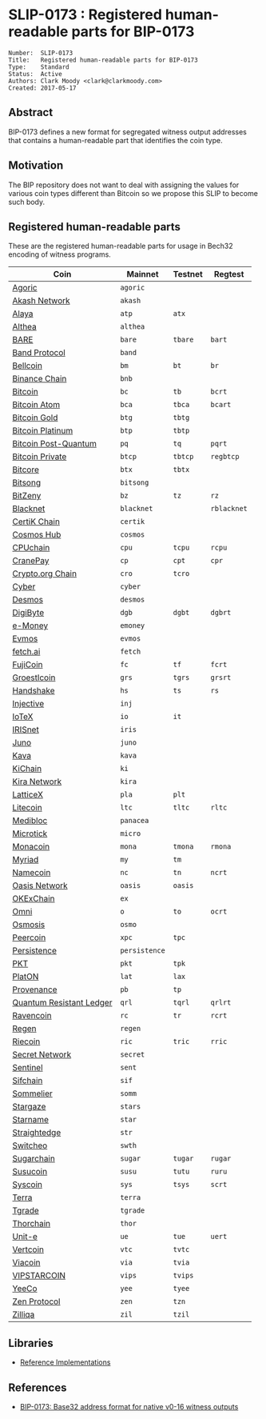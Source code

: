 # SLIP-0173 : Registered human-readable parts for BIP-0173

```
Number:  SLIP-0173
Title:   Registered human-readable parts for BIP-0173
Type:    Standard
Status:  Active
Authors: Clark Moody <clark@clarkmoody.com>
Created: 2017-05-17
```

## Abstract

BIP-0173 defines a new format for segregated witness output addresses that contains a human-readable part that identifies the coin type.

## Motivation

The BIP repository does not want to deal with assigning the values for various coin types different than Bitcoin so we propose this SLIP to become such body.

## Registered human-readable parts

These are the registered human-readable parts for usage in Bech32 encoding of witness programs.

| Coin                                           | Mainnet       | Testnet | Regtest     |
| ---------------------------------------------- | ------------- | ------- | ----------- |
| [Agoric](https://agoric.com/)                  | `agoric`      |         |             |
| [Akash Network](https://akash.network/)        | `akash`       |         |             |
| [Alaya](https://alaya.network/)                | `atp`         | `atx`   |             |
| [Althea](https://althea.net/)                  | `althea`      |         |             |
| [BARE](https://bare.network)                   | `bare`        | `tbare` | `bart`      |
| [Band Protocol](https://bandprotocol.com/)     | `band`        |         |             |
| [Bellcoin](https://bellcoin.web4u.jp/)         | `bm`          | `bt`    | `br`        |
| [Binance Chain](https://docs.binance.org/)     | `bnb`         |         |             |
| [Bitcoin](https://bitcoin.org/)                | `bc`          | `tb`    | `bcrt`      |
| [Bitcoin Atom](https://bitcoinatom.io/)        | `bca`         | `tbca`  | `bcart`     |
| [Bitcoin Gold](https://bitcoingold.org/)       | `btg`         | `tbtg`  |             |
| [Bitcoin Platinum](https://btcplt.org/)        | `btp`         | `tbtp`  |             |
| [Bitcoin Post-Quantum](https://bitcoinpq.org/) | `pq`          | `tq`    | `pqrt`      |
| [Bitcoin Private](https://btcprivate.org/)     | `btcp`        | `tbtcp` | `regbtcp`   |
| [Bitcore](https://bitcore.cc/)                 | `btx`         | `tbtx`  |             |
| [Bitsong](https://bitsong.io/)                 | `bitsong`     |         |             |
| [BitZeny](https://bitzeny.tech/)               | `bz`          | `tz`    | `rz`        |
| [Blacknet](https://blacknet.ninja/)            | `blacknet`    |         | `rblacknet` |
| [CertiK Chain](https://www.certik.org/about)   | `certik`      |         |             |
| [Cosmos Hub](https://cosmos.network/)          | `cosmos`      |         |             |
| [CPUchain](https://cpuchain.org)               | `cpu`         | `tcpu`  | `rcpu`      |
| [CranePay](https://cranepay.io/)               | `cp`          | `cpt`   | `cpr`       |
| [Crypto.org Chain](https://crypto.org)         | `cro`         | `tcro`  |             |
| [Cyber](https://cybercongress.ai/)             | `cyber`       |         |             |
| [Desmos](https://www.desmos.network/)          | `desmos`      |         |             |
| [DigiByte](https://www.digibyte.io/)           | `dgb`         | `dgbt`  | `dgbrt`     |
| [e-Money](https://www.e-money.com/)            | `emoney`      |         |             |
| [Evmos](https://evmos.org/)                    | `evmos`       |         |             |
| [fetch.ai](https://fetch.ai/)                  | `fetch`       |         |             |
| [FujiCoin](http://www.fujicoin.org/)           | `fc`          | `tf`    | `fcrt`      |
| [Groestlcoin](https://groestlcoin.org/)        | `grs`         | `tgrs`  | `grsrt`     |
| [Handshake](https://handshake.org/)            | `hs`          | `ts`    | `rs`        |
| [Injective](https://injectiveprotocol.com/)    | `inj`         |         |             |
| [IoTeX](https://www.iotex.io/)                 | `io`          | `it`    |             |
| [IRISnet](https://irisnet.org/)                | `iris`        |         |             |
| [Juno](https://junochain.com/)                 | `juno`        |         |             |
| [Kava](https://www.kava.io/)                   | `kava`        |         |             |
| [KiChain](https://foundation.ki/)              | `ki`          |         |             |
| [Kira Network](https://kira.network/)          | `kira`        |         |             |
| [LatticeX](https://latticex.foundation/)       | `pla`         | `plt`   |             |
| [Litecoin](https://litecoin.org/)              | `ltc`         | `tltc`  | `rltc`      |
| [Medibloc](https://medibloc.com/en/)           | `panacea`     |         |             |
| [Microtick](https://microtick.com/)            | `micro`       |         |             |
| [Monacoin](https://monacoin.org/)              | `mona`        | `tmona` | `rmona`     |
| [Myriad](https://myriadcoin.org/)              | `my`          | `tm`    |             |
| [Namecoin](https://www.namecoin.org/)          | `nc`          | `tn`    | `ncrt`      |
| [Oasis Network](https://oasisprotocol.org/)    | `oasis`       | `oasis` |             |
| [OKExChain](https://www.okex.com/okexchain)    | `ex`          |         |             |
| [Omni](https://www.omnilayer.org)              | `o`           | `to`    | `ocrt`      |
| [Osmosis](https://osmosis.zone)                | `osmo`        |         |             |
| [Peercoin](https://www.peercoin.net)           | `xpc`         | `tpc`   |             |
| [Persistence](https://persistence.one/)        | `persistence` |         |             |
| [PKT](https://github.com/pkt-cash/pktd)        | `pkt`         | `tpk`   |             |
| [PlatON](https://platon.network/)              | `lat`         | `lax`   |             |
| [Provenance](https://provenance.io/)           | `pb`          | `tp`    |             |
| [Quantum Resistant Ledger](https://theqrl.org) | `qrl`         | `tqrl`  | `qrlrt`     |
| [Ravencoin](https://ravencoin.org/)            | `rc`          | `tr`    | `rcrt`      |
| [Regen](https://www.regen.network/)            | `regen`       |         |             |
| [Riecoin](https://riecoin.dev/)                | `ric`         | `tric`  | `rric`      |
| [Secret Network](https://scrt.network/)        | `secret`      |         |             |
| [Sentinel](https://sentinel.co/)               | `sent`        |         |             |
| [Sifchain](https://sifchain.finance/)          | `sif`         |         |             |
| [Sommelier](https://sommelier.finance)         | `somm`        |         |             |
| [Stargaze](https://stargaze.zone/)             | `stars`       |         |             |
| [Starname](https://www.starname.me/)           | `star`        |         |             |
| [Straightedge](http://straighted.ge/)          | `str`         |         |             |
| [Switcheo](https://www.switcheo.com/)          | `swth`        |         |             |
| [Sugarchain](https://sugarchain.org/)          | `sugar`       | `tugar` | `rugar`     |
| [Susucoin](https://www.susukino.com/)          | `susu`        | `tutu`  | `ruru`      |
| [Syscoin](https://syscoin.org/)                | `sys`         | `tsys`  | `scrt`      |
| [Terra](https://terra.money/)                  | `terra`       |         |             |
| [Tgrade](https://tgrade.finance/)              | `tgrade`      |         |             |
| [Thorchain](https://thorchain.org/)            | `thor`        |         |             |
| [Unit-e](https://dtr.org/unit-e/)              | `ue`          | `tue`   | `uert`      |
| [Vertcoin](https://vertcoin.org/)              | `vtc`         | `tvtc`  |             |
| [Viacoin](https://viacoin.org/)                | `via`         | `tvia`  |             |
| [VIPSTARCOIN](https://www.vipstarcoin.jp/)     | `vips`        | `tvips` |             |
| [YeeCo](https://www.yeeco.io/)                 | `yee`         | `tyee`  |             |
| [Zen Protocol](https://zenprotocol.com/)       | `zen`         | `tzn`   |             |
| [Zilliqa](https://zilliqa.com/)                | `zil`         | `tzil`  |             |

## Libraries

* [Reference Implementations](https://github.com/sipa/bech32/tree/master/ref)

## References

* [BIP-0173: Base32 address format for native v0-16 witness outputs](https://github.com/bitcoin/bips/blob/master/bip-0173.mediawiki)
